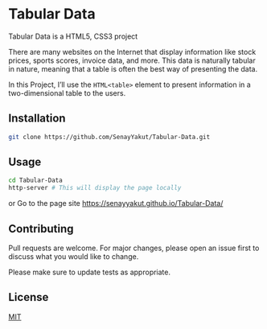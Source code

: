 # Tabular Data

Tabular Data is a HTML5, CSS3 project

There are many websites on the Internet that display information like stock prices, sports scores, invoice data, and more. This data is naturally tabular in nature, meaning that a table is often the best way of presenting the data.

In this Project, I’ll use the ```HTML<table>``` element to present information in a two-dimensional table to the users.

## Installation


```bash
git clone https://github.com/SenayYakut/Tabular-Data.git
```

## Usage

```bash 
cd Tabular-Data
http-server # This will display the page locally

```
or
 Go to the page site https://senayyakut.github.io/Tabular-Data/

## Contributing
Pull requests are welcome. For major changes, please open an issue first to discuss what you would like to change.

Please make sure to update tests as appropriate.

## License
[MIT](https://choosealicense.com/licenses/mit/)
